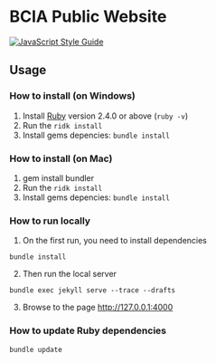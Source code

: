 # BCIA Public Website

[![JavaScript Style Guide](https://img.shields.io/badge/code_style-standard-brightgreen.svg)](https://standardjs.com)

## Usage

### How to install (on Windows)

1. Install [Ruby](https://rubyinstaller.org/downloads/) version 2.4.0 or above (`ruby -v`)
2. Run the `ridk install`
3. Install gems depencies: `bundle install`

### How to install (on Mac)

1. gem install bundler
2. Run the `ridk install`
3. Install gems depencies: `bundle install`

### How to run locally

1. On the first run, you need to install dependencies
```shell
bundle install
```

2. Then run the local server
```shell
bundle exec jekyll serve --trace --drafts
```

3. Browse to the page http://127.0.0.1:4000

### How to update Ruby dependencies

```shell
bundle update
```

